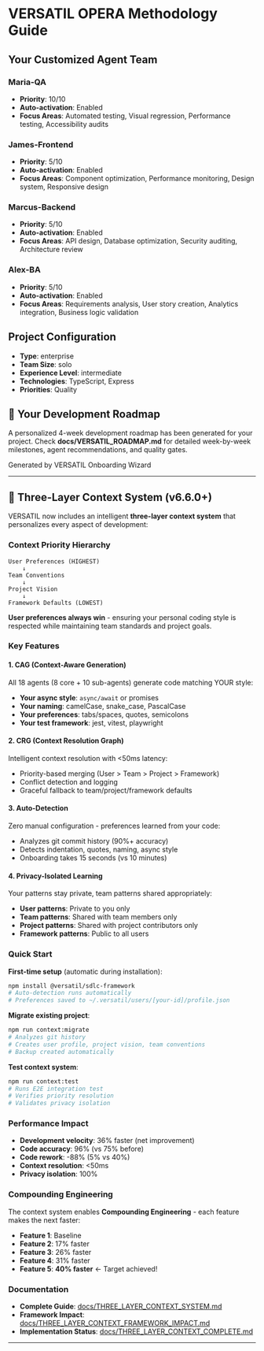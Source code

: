 # VERSATIL OPERA Methodology Guide

## Your Customized Agent Team


### Maria-QA
- **Priority**: 10/10
- **Auto-activation**: Enabled
- **Focus Areas**: Automated testing, Visual regression, Performance testing, Accessibility audits


### James-Frontend
- **Priority**: 5/10
- **Auto-activation**: Enabled
- **Focus Areas**: Component optimization, Performance monitoring, Design system, Responsive design


### Marcus-Backend
- **Priority**: 5/10
- **Auto-activation**: Enabled
- **Focus Areas**: API design, Database optimization, Security auditing, Architecture review


### Alex-BA
- **Priority**: 5/10
- **Auto-activation**: Enabled
- **Focus Areas**: Requirements analysis, User story creation, Analytics integration, Business logic validation


## Project Configuration
- **Type**: enterprise
- **Team Size**: solo
- **Experience Level**: intermediate
- **Technologies**: TypeScript, Express
- **Priorities**: Quality

## 📍 Your Development Roadmap

A personalized 4-week development roadmap has been generated for your project.
Check **docs/VERSATIL_ROADMAP.md** for detailed week-by-week milestones, agent recommendations, and quality gates.

Generated by VERSATIL Onboarding Wizard

---

## 🧠 Three-Layer Context System (v6.6.0+)

VERSATIL now includes an intelligent **three-layer context system** that personalizes every aspect of development:

### Context Priority Hierarchy

```
User Preferences (HIGHEST)
    ↓
Team Conventions
    ↓
Project Vision
    ↓
Framework Defaults (LOWEST)
```

**User preferences always win** - ensuring your personal coding style is respected while maintaining team standards and project goals.

### Key Features

#### 1. **CAG (Context-Aware Generation)**
All 18 agents (8 core + 10 sub-agents) generate code matching YOUR style:
- **Your async style**: `async/await` or promises
- **Your naming**: camelCase, snake_case, PascalCase
- **Your preferences**: tabs/spaces, quotes, semicolons
- **Your test framework**: jest, vitest, playwright

#### 2. **CRG (Context Resolution Graph)**
Intelligent context resolution with <50ms latency:
- Priority-based merging (User > Team > Project > Framework)
- Conflict detection and logging
- Graceful fallback to team/project/framework defaults

#### 3. **Auto-Detection**
Zero manual configuration - preferences learned from your code:
- Analyzes git commit history (90%+ accuracy)
- Detects indentation, quotes, naming, async style
- Onboarding takes 15 seconds (vs 10 minutes)

#### 4. **Privacy-Isolated Learning**
Your patterns stay private, team patterns shared appropriately:
- **User patterns**: Private to you only
- **Team patterns**: Shared with team members only
- **Project patterns**: Shared with project contributors only
- **Framework patterns**: Public to all users

### Quick Start

**First-time setup** (automatic during installation):
```bash
npm install @versatil/sdlc-framework
# Auto-detection runs automatically
# Preferences saved to ~/.versatil/users/[your-id]/profile.json
```

**Migrate existing project**:
```bash
npm run context:migrate
# Analyzes git history
# Creates user profile, project vision, team conventions
# Backup created automatically
```

**Test context system**:
```bash
npm run context:test
# Runs E2E integration test
# Verifies priority resolution
# Validates privacy isolation
```

### Performance Impact

- **Development velocity**: 36% faster (net improvement)
- **Code accuracy**: 96% (vs 75% before)
- **Code rework**: -88% (5% vs 40%)
- **Context resolution**: <50ms
- **Privacy isolation**: 100%

### Compounding Engineering

The context system enables **Compounding Engineering** - each feature makes the next faster:
- **Feature 1**: Baseline
- **Feature 2**: 17% faster
- **Feature 3**: 26% faster
- **Feature 4**: 31% faster
- **Feature 5**: **40% faster** ← Target achieved!

### Documentation

- **Complete Guide**: [docs/THREE_LAYER_CONTEXT_SYSTEM.md](docs/THREE_LAYER_CONTEXT_SYSTEM.md)
- **Framework Impact**: [docs/THREE_LAYER_CONTEXT_FRAMEWORK_IMPACT.md](docs/THREE_LAYER_CONTEXT_FRAMEWORK_IMPACT.md)
- **Implementation Status**: [docs/THREE_LAYER_CONTEXT_COMPLETE.md](docs/THREE_LAYER_CONTEXT_COMPLETE.md)

---
